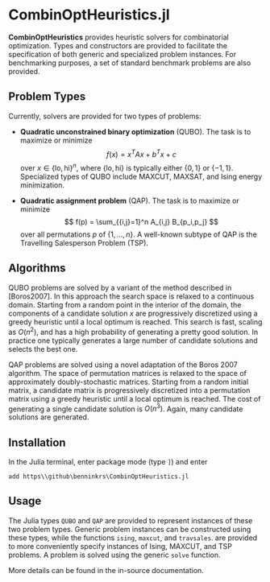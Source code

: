 # CombinOptHeuristics.jl
**CombinOptHeuristics** provides heuristic solvers for combinatorial optimization. Types and constructors are provided to facilitate the specification of both generic and specialized problem instances. For benchmarking purposes, a set of standard benchmark problems are also provided.

## Problem Types

Currently, solvers are provided for two types of problems: 

- **Quadratic unconstrained binary optimization**  (QUBO).  The task is to maximize or minimize 
  $$  f(x) = x^T A x + b^T x + c $$
  over $x \in \{\text{lo},\text{hi}\}^n$, where $\{\text{lo},\text{hi}\}$  is typically either $\{0,1\}$ or $\{-1,1\}$. Specialized types of QUBO include MAXCUT, MAXSAT, and Ising energy minimization. 

- **Quadratic assignment problem** (QAP). The task is to maximize or minimize
  $$ f(p) = \sum_{{i,j}=1}^n A_{i,j} B_{p_i,p_j} $$
  over all permutations $p$ of $\{1,\ldots,n\}$. A well-known subtype of  QAP is the Travelling Salesperson Problem (TSP).


## Algorithms

QUBO problems are solved by a variant of the method described in [Boros2007].  In this approach the search space is relaxed to a continuous domain. Starting from a random point in the interior of the domain, the components of a candidate solution $x$ are progressively discretized using a greedy heuristic until a local optimum is reached. This search is fast, scaling as $O(n^2)$, and has a high probability of generating a pretty good solution. In practice one typically generates a large number of candidate solutions and selects the best one.

QAP problems are solved using a novel adaptation of the Boros 2007 algorithm.  The space of permutation matrices is relaxed to the space of approximately doubly-stochastic matrices.  Starting from a random initial matrix, a candidate matrix is progressively discretized into a permutation matrix using a greedy heuristic until a local optimum is reached. The cost of generating a single candidate solution is $O(n^3)$.  Again, many candidate solutions are generated.


## Installation
In the Julia terminal, enter package mode (type `]`) and enter

```add https\\github\benninkrs\CombinOptHeuristics.jl```


## Usage

The Julia types `QUBO` and `QAP` are provided to represent instances of these two problem types. Generic problem instances can be constructed using these types, while the functions `ising`, `maxcut`, and `travsales`. are provided to more conveniently specify instances of Ising, MAXCUT, and TSP problems. A problem is solved using the generic `solve` function.

More details can be found in the in-source documentation.